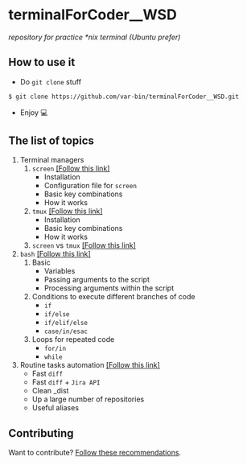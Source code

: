 # terminalForCoder__WSD
_repository for practice *nix terminal (Ubuntu prefer)_

## How to use it

* Do `git clone` stuff

```bash
$ git clone https://github.com/var-bin/terminalForCoder__WSD.git
```

* Enjoy :computer:

## The list of topics

1. Terminal managers
    1. `screen` [[Follow this link]](https://github.com/var-bin/terminalForCoder__WSD/tree/master/screen)
        * Installation
        * Configuration file for `screen`
        * Basic key combinations
        * How it works
    2. `tmux` [[Follow this link]](https://github.com/var-bin/terminalForCoder__WSD/tree/master/tmux)
        * Installation
        * Basic key combinations
        * How it works
    3. `screen` vs `tmux` [[Follow this link]](https://github.com/var-bin/terminalForCoder__WSD/tree/master/screen-vs-tmux)
2. `bash` [[Follow this link]](https://github.com/var-bin/terminalForCoder__WSD/tree/master/bash)
    1. Basic
        * Variables
        * Passing arguments to the script
        * Processing arguments within the script
    2. Conditions to execute different branches of code
        * `if`
        * `if/else`
        * `if/elif/else`
        * `case/in/esac`
    3. Loops for repeated code
        * `for/in`
        * `while`
3. Routine tasks automation [[Follow this link]](https://github.com/var-bin/terminalForCoder__WSD/tree/master/bash/scripting)
    * Fast `diff`
    * Fast `diff` + `Jira API`
    * Clean _dist
    * Up a large number of repositories
    * Useful aliases

## Contributing
Want to contribute? [Follow these recommendations](https://github.com/var-bin/terminalForCoder__WSD/blob/master/contributing.md).
